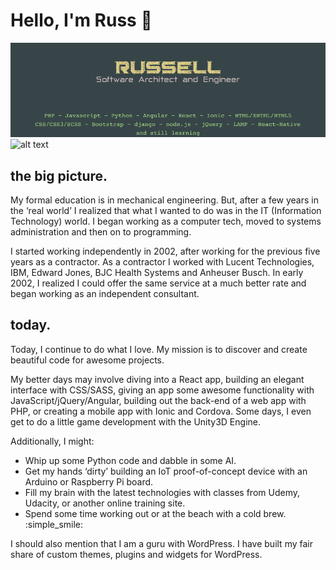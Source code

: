 # Hello, I'm Russ 👋

<!--
**DynamicProgramr/DynamicProgramr** is a ✨ _special_ ✨ repository because its `README.md` (this file) appears on your GitHub profile.

Here are some ideas to get you started:

- 🔭 I’m currently working on ...
- 🌱 I’m currently learning ...
- 👯 I’m looking to collaborate on ...
- 🤔 I’m looking for help with ...
- 💬 Ask me about ...
- 📫 How to reach me: ...
- 😄 Pronouns: ...
- ⚡ Fun fact: ...
-->
![DynamicProgramr Header](/github_dynamicprogramr_header_1000x300.png)
![alt text](https://github.com/DynamicProgramr/DynamicProgramr/github_dynamicprogramr_header_1000x300.png)

## the big picture.

My formal education is in mechanical engineering. But, after a few years in the ‘real world’ I realized that what I wanted to do was in the IT (Information Technology) world. I began working as a computer tech, moved to systems administration and then on to programming.

I started working independently in 2002, after working for the previous five years as a contractor. As a contractor I worked with Lucent Technologies, IBM, Edward Jones, BJC Health Systems and Anheuser Busch. In early 2002, I realized I could offer the same service at a much better rate and began working as an independent consultant.

## today.

Today, I continue to do what I love. My mission is to discover and create beautiful code for awesome projects.

My better days may involve diving into a React app, building an elegant interface with CSS/SASS, giving an app some awesome functionality with JavaScript/jQuery/Angular, building out the back-end of a web app with PHP, or creating a mobile app with Ionic and Cordova. Some days, I even get to do a little game development with the Unity3D Engine.

Additionally, I might:
- Whip up some Python code and dabble in some AI.
- Get my hands ‘dirty’ building an IoT proof-of-concept device with an Arduino or Raspberry Pi board.
- Fill my brain with the latest technologies with classes from Udemy, Udacity, or another online training site.
- Spend some time working out or at the beach with a cold brew. :simple_smile:

I should also mention that I am a guru with WordPress. I have built my fair share of custom themes, plugins and widgets for WordPress.
